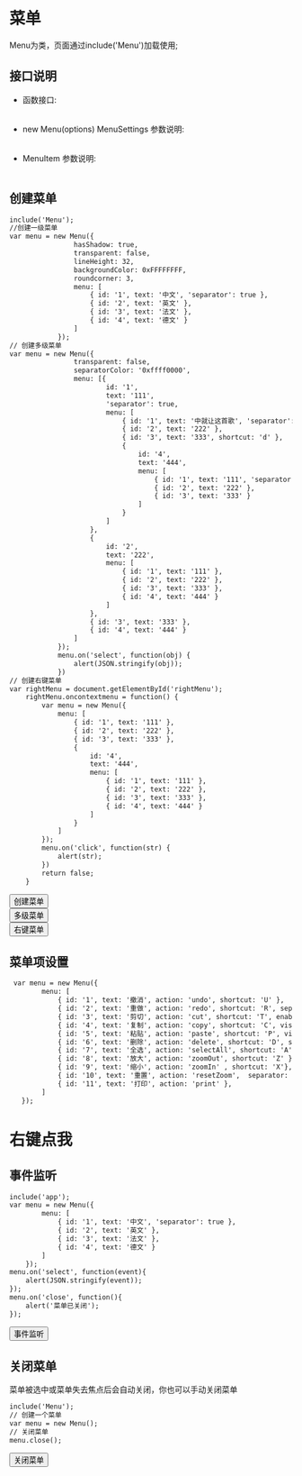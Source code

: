 ﻿# 菜单
  Menu为类，页面通过include('Menu')加载使用; 
  <link rel="stylesheet" type="text/css" href="docs/css/common.css" />
  <script src="docs/js/string.js" type="text/javascript" charset="utf-8"></script>
  <script src="docs/js/template.js" type="text/javascript" charset="utf-8"></script>
  <script src="docs/js/menu.js" type="text/javascript" charset="utf-8"></script>
  
## 接口说明
*    函数接口:

<table id="method" class="table" >
</table>
 
*    new Menu(options) MenuSettings 参数说明:

<table id="settings" class="table">
</table>
  
*    MenuItem 参数说明:

<table id="menuItemSettings" class="table">
</table>

## 创建菜单


```html
include('Menu');
//创建一级菜单
var menu = new Menu({
                hasShadow: true,
                transparent: false,
                lineHeight: 32,
                backgroundColor: 0xFFFFFFFF,
                roundcorner: 3,
                menu: [
                    { id: '1', text: '中文', 'separator': true },
                    { id: '2', text: '英文' },
                    { id: '3', text: '法文' },
                    { id: '4', text: '德文' }
                ]
            });
// 创建多级菜单            
var menu = new Menu({
                transparent: false,
                separatorColor: '0xffff0000',
                menu: [{
                        id: '1',
                        text: '111',
                        'separator': true,
                        menu: [
                            { id: '1', text: '中就让这首歌', 'separator': true },
                            { id: '2', text: '222' },
                            { id: '3', text: '333', shortcut: 'd' },
                            {
                                id: '4',
                                text: '444',
                                menu: [
                                    { id: '1', text: '111', 'separator': true },
                                    { id: '2', text: '222' },
                                    { id: '3', text: '333' }
                                ]
                            }
                        ]
                    },
                    {
                        id: '2',
                        text: '222',
                        menu: [
                            { id: '1', text: '111' },
                            { id: '2', text: '222' },
                            { id: '3', text: '333' },
                            { id: '4', text: '444' }
                        ]
                    },
                    { id: '3', text: '333' },
                    { id: '4', text: '444' }
                ]
            });
            menu.on('select', function(obj) {
                alert(JSON.stringify(obj));
            })
// 创建右键菜单
var rightMenu = document.getElementById('rightMenu');
    rightMenu.oncontextmenu = function() {
        var menu = new Menu({
            menu: [
                { id: '1', text: '111' },
                { id: '2', text: '222' },
                { id: '3', text: '333' },
                {
                    id: '4',
                    text: '444',
                    menu: [
                        { id: '1', text: '111' },
                        { id: '2', text: '222' },
                        { id: '3', text: '333' },
                        { id: '4', text: '444' }
                    ]
                }
            ]
        });
        menu.on('click', function(str) {
            alert(str);
        })
        return false;
    }      
```
<div class="row">
     <div class="col-xs-3">
        <button class ="btn btn-outline-primary btn-block" id="createMenu">创建菜单</button>
    </div>
    <div class="col-xs-3">
        <button class ="btn btn-outline-primary btn-block" id="multiMenu">多级菜单</button>
    </div>
    <div class="col-xs-3">
        <button class ="btn btn-outline-primary btn-block" id="rightMenu">右键菜单</button>
    </div>
</div>
  
 
## 菜单项设置


  
```html
 var menu = new Menu({
        menu: [
            { id: '1', text: '撤消', action: 'undo', shortcut: 'U' },
            { id: '2', text: '重做', action: 'redo', shortcut: 'R', separator: true },
            { id: '3', text: '剪切', action: 'cut', shortcut: 'T', enabled: false },
            { id: '4', text: '复制', action: 'copy', shortcut: 'C', visible: false },
            { id: '5', text: '粘贴', action: 'paste', shortcut: 'P', visible: false },
            { id: '6', text: '删除', action: 'delete', shortcut: 'D', separator: true },
            { id: '7', text: '全选', action: 'selectAll', shortcut: 'A', separator: true },
            { id: '8', text: '放大', action: 'zoomOut', shortcut: 'Z' } ,
            { id: '9', text: '缩小', action: 'zoomIn' , shortcut: 'X'},
            { id: '10', text: '重置', action: 'resetZoom',  separator: true },
            { id: '11', text: '打印', action: 'print' },
        ]
   });
```

 <div id="text" class="example code" contenteditable="true">
  <h1 class="code">右键点我</h1>
</div>
  
## 事件监听
```html
include('app');
var menu = new Menu({
        menu: [
            { id: '1', text: '中文', 'separator': true },
            { id: '2', text: '英文' },
            { id: '3', text: '法文' },
            { id: '4', text: '德文' }
        ]
    });
menu.on('select', function(event){
    alert(JSON.stringify(event));
});
menu.on('close', function(){
    alert('菜单已关闭');
});
```
 
 <div class="row">
     <div class="col-xs-3">
        <button class ="btn btn-outline-primary btn-block" id="listenMenu">事件监听</button>
    </div>
    
</div>


## 关闭菜单
菜单被选中或菜单失去焦点后会自动关闭，你也可以手动关闭菜单

```html
include('Menu');
// 创建一个菜单
var menu = new Menu();
// 关闭菜单
menu.close();
```
  
 <div class="row">
     <div class="col-xs-3">
        <button class ="btn btn-outline-primary btn-block" id="closeMenu">关闭菜单</button>
    </div>
</div>